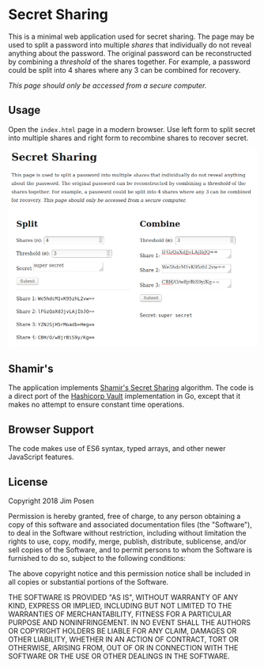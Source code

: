 # Secret Sharing

This is a minimal web application used for secret sharing. The page may be used to split a password into multiple *shares* that individually do not reveal anything about the password. The original password can be reconstructed by combining a *threshold* of the shares together. For example, a password could be split into 4 shares where any 3 can be combined for recovery.

*This page should only be accessed from a secure computer.*

## Usage

Open the `index.html` page in a modern browser. Use left form to split secret into multiple shares and right form to recombine shares to recover secret.

![Screenshot](docs/usage-screenshot.png)

## Shamir's

The application implements [Shamir's Secret Sharing](https://en.wikipedia.org/wiki/Shamir%27s_Secret_Sharing) algorithm. The code is a direct port of the [Hashicorp Vault](https://github.com/hashicorp/vault/tree/533003e27840d9646cb4e7d23b3a113895da1dd0/shamir) implementation in Go, except that it makes no attempt to ensure constant time operations.

## Browser Support

The code makes use of ES6 syntax, typed arrays, and other newer JavaScript features.

## License

Copyright 2018 Jim Posen

Permission is hereby granted, free of charge, to any person obtaining a copy of this software and associated documentation files (the "Software"), to deal in the Software without restriction, including without limitation the rights to use, copy, modify, merge, publish, distribute, sublicense, and/or sell copies of the Software, and to permit persons to whom the Software is furnished to do so, subject to the following conditions:

The above copyright notice and this permission notice shall be included in all copies or substantial portions of the Software.

THE SOFTWARE IS PROVIDED "AS IS", WITHOUT WARRANTY OF ANY KIND, EXPRESS OR IMPLIED, INCLUDING BUT NOT LIMITED TO THE WARRANTIES OF MERCHANTABILITY, FITNESS FOR A PARTICULAR PURPOSE AND NONINFRINGEMENT. IN NO EVENT SHALL THE AUTHORS OR COPYRIGHT HOLDERS BE LIABLE FOR ANY CLAIM, DAMAGES OR OTHER LIABILITY, WHETHER IN AN ACTION OF CONTRACT, TORT OR OTHERWISE, ARISING FROM, OUT OF OR IN CONNECTION WITH THE SOFTWARE OR THE USE OR OTHER DEALINGS IN THE SOFTWARE.